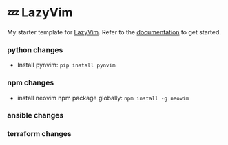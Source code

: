 # 💤 LazyVim

My starter template for [LazyVim](https://github.com/LazyVim/LazyVim).
Refer to the [documentation](https://lazyvim.github.io/installation) to get started.

### python changes

- Install pynvim: `pip install pynvim`

### npm changes

- install neovim npm package globally: `npm install -g neovim`

### ansible changes

### terraform changes
